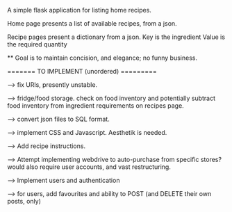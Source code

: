 A simple flask application for listing home recipes.

Home page presents a list of available recipes, from a json.

Recipe pages present a dictionary from a json.
    Key is the ingredient
    Value is the required quantity

** Goal is to maintain concision, and elegance; no funny business.

======= TO IMPLEMENT (unordered) =========

--> fix URls, presently unstable.

--> fridge/food storage.
        check on food inventory and potentially subtract food inventory from ingredient requirements on recipes page.

--> convert json files to SQL format.

--> implement CSS and Javascript.
        Aesthetik is needed.

--> Add recipe instructions.

--> Attempt implementing webdrive to auto-purchase from specific stores?
        would also require user accounts, and vast restructuring.

--> Implement users and authentication

--> for users, add favourites and ability to POST (and DELETE their own posts, only)

